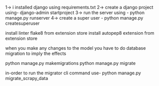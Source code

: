 1-> i installed django using requirements.txt
2-> create a django project using- django-admin startproject <project-name>
3-> run the server using - python manage.py runserver
4-> create a super user - python manage.py createsuperuser

install linter flake8 from extension store
install autopep8 extension from extension store

when you make any changes to the model you have to do database migration to imply the effects

python manage.py makemigrations
python manage.py migrate

in-order to run the migrator cli command use-
python manage.py migrate_scrapy_data